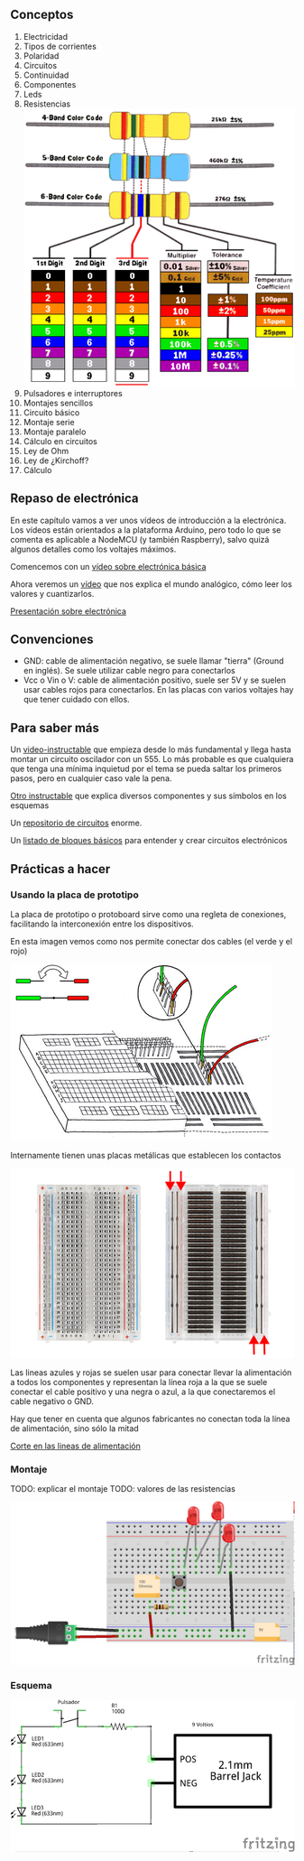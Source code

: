 ## Conceptos

1. Electricidad
  1. Tipos de corrientes
  1. Polaridad
  1. Circuitos
  1. Continuidad
1. Componentes
  1. Leds
  1. Resistencias
  ![](./images/CodigoColorResistencias.gif)
  1. Pulsadores e interruptores
1. Montajes sencillos
  1. Circuito básico
  1. Montaje serie
  1. Montaje paralelo
1. Cálculo en circuitos
  1. Ley de Ohm
  1. Ley de ¿Kirchoff?
  1. Cálculo

## Repaso de electrónica

En este capítulo vamos a ver unos vídeos de introducción a la electrónica. Los vídeos están orientados a la plataforma Arduino, pero todo lo que se comenta es aplicable a NodeMCU (y también Raspberry), salvo quizá algunos detalles como los voltajes máximos.

Comencemos con un [vídeo sobre electrónica básica](https://youtu.be/5sS1dqLO54w)

Ahora veremos un [vídeo](https://youtu.be/FD6N9x6bjHU) que nos explica el mundo analógico, cómo leer los valores y cuantizarlos.

[Presentación sobre electrónica](./documentacion/0.4_IntroduccionElectronica.pdf)


## Convenciones

* GND: cable de alimentación negativo, se suele llamar "tierra" (Ground en inglés). Se suele utilizar cable negro para conectarlos
* Vcc o Vin o V: cable de alimentación positivo, suele ser 5V y se suelen usar cables rojos para conectarlos. En las placas con varios voltajes hay que tener cuidado con ellos.

## Para saber más

Un [video-instructable](http://www.instructables.com/id/Basic-Electronics/) que empieza desde lo más fundamental y llega hasta montar un circuito oscilador con un 555. Lo más probable es que cualquiera que tenga una mínima inquietud por el tema se pueda saltar los primeros pasos, pero en cualquier caso vale la pena.

[Otro instructable](http://www.instructables.com/id/Electronics-made-easy/?ALLSTEPS) que explica diversos componentes y sus símbolos en los esquemas

Un [repositorio de circuitos](http://www.discovercircuits.com/list.htm) enorme.

Un [listado de bloques básicos](http://www.daycounter.com/Circuits/) para entender y crear circuitos electrónicos

## Prácticas a hacer

### Usando la placa de prototipo

La placa de prototipo o protoboard sirve como una regleta de conexiones, facilitando la interconexión entre los dispositivos.

En esta imagen vemos como nos permite conectar dos cables (el verde y el rojo)

![Funcionamiento Placa de prototipo](./images/Representacion-de-una-coneccion-en-un-protoboard.gif)

Internamente tienen unas placas metálicas que establecen los contactos

![breadboard](./images/breadboard_internal.jpg)


Las lineas azules y rojas se suelen usar para conectar llevar la alimentación a todos los componentes y representan la línea roja a la que se suele conectar el cable positivo y una negra o azul, a la que conectaremos el cable negativo o GND.


Hay que tener en cuenta que algunos fabricantes no conectan toda la línea de alimentación, sino sólo la mitad

[Corte en las lineas de alimentación](./images/protoboard_Separacion.jpg)


### Montaje

TODO: explicar el montaje
TODO: valores de las resistencias

![images/Led_pulsador_bb_9V.png](./images/Led_pulsador_bb_9V.png)

### Esquema

![images/Led_Pulsador_esquematico.png](./images/Led_Pulsador_esquematico.png)

